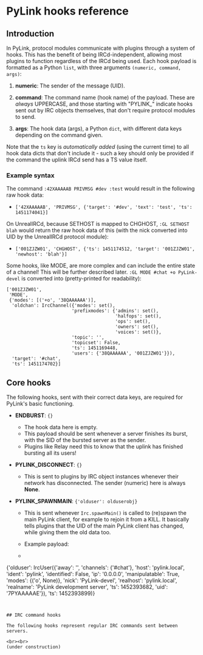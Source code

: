 # PyLink hooks reference

## Introduction

In PyLink, protocol modules communicate with plugins through a system of hooks. This has the benefit of being IRCd-independent, allowing most plugins to function regardless of the IRCd being used.
Each hook payload is formatted as a Python `list`, with three arguments `(numeric, command, args)`:

1) **numeric**: The sender of the message (UID).

2) **command**: The command name (hook name) of the payload. These are *always* UPPERCASE, and those starting with "PYLINK_" indicate hooks sent out by IRC objects themselves, that don't require protocol modules to send.

3) **args**: The hook data (args), a Python `dict`, with different data keys depending on the command given.

Note that the `ts` key is *automatically added* (using the current time) to all hook data dicts that don't include it - such a key should only be provided if the command the uplink IRCd send has a TS value itself.

### Example syntax

The command `:42XAAAAAB PRIVMSG #dev :test` would result in the following raw hook data:

- `['42XAAAAAB', 'PRIVMSG', {'target': '#dev', 'text': 'test', 'ts': 1451174041}]`

On UnrealIRCd, because SETHOST is mapped to CHGHOST, `:GL SETHOST blah` would return the raw hook data of this (with the nick converted into UID by the UnrealIRCd protocol module):

- `['001ZJZW01', 'CHGHOST', {'ts': 1451174512, 'target': '001ZJZW01', 'newhost': 'blah'}]`

Some hooks, like MODE, are more complex and can include the entire state of a channel!  This will be further described later. `:GL MODE #chat +o PyLink-devel` is converted into (pretty-printed for readability):

```
['001ZJZW01',
 'MODE',
 {'modes': [('+o', '38QAAAAAA')],
  'oldchan': IrcChannel({'modes': set(),
                        'prefixmodes': {'admins': set(),
                                        'halfops': set(),
                                        'ops': set(),
                                        'owners': set(),
                                        'voices': set()},
                        'topic': '',
                        'topicset': False,
                        'ts': 1451169448,
                        'users': {'38QAAAAAA', '001ZJZW01'}}),
  'target': '#chat',
  'ts': 1451174702}]
```

## Core hooks

The following hooks, sent with their correct data keys, are required for PyLink's basic functioning.

- **ENDBURST**: `{}`
    - The hook data here is empty.
    - This payload should be sent whenever a server finishes its burst, with the SID of the bursted server as the sender.
    - Plugins like Relay need this to know that the uplink has finished bursting all its users!

- **PYLINK_DISCONNECT**: `{}`
    - This is sent to plugins by IRC object instances whenever their network has disconnected. The sender (numeric) here is always **None**.

- **PYLINK_SPAWNMAIN**: `{'olduser': olduserobj}`
    - This is sent whenever `Irc.spawnMain()` is called to (re)spawn the main PyLink client, for example to rejoin it from a KILL. It basically tells plugins that the UID of the main PyLink client has changed, while giving them the old data too.
    - Example payload:

    - ```
{'olduser': IrcUser({'away': '',
                     'channels': {'#chat'},
                     'host': 'pylink.local',
                     'ident': 'pylink',
                     'identified': False,
                     'ip': '0.0.0.0',
                     'manipulatable': True,
                     'modes': {('o', None)},
                     'nick': 'PyLink-devel',
                     'realhost': 'pylink.local',
                     'realname': 'PyLink development server',
                     'ts': 1452393682,
                     'uid': '7PYAAAAAE'}),
 'ts': 1452393899)}
```


## IRC command hooks

The following hooks represent regular IRC commands sent between servers.

<br><br>
(under construction)
